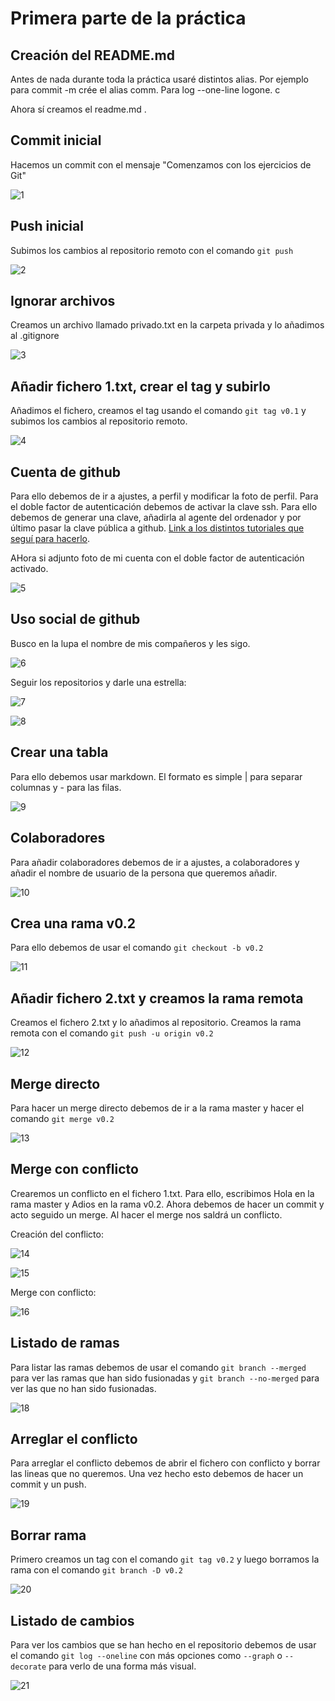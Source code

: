 # Primera parte de la práctica

## Creación del README.md

Antes de nada durante toda la práctica usaré distintos alias. Por ejemplo para commit -m crée el alias comm. Para log --one-line logone. c

Ahora sí creamos el readme.md .

## Commit inicial

Hacemos un commit con el mensaje "Comenzamos con los ejercicios de Git"

![1](includes/images/1.png)

## Push inicial

Subimos los cambios al repositorio remoto con el comando `git push`

![2](includes/images/2.png)

## Ignorar archivos

Creamos un archivo llamado privado.txt en la carpeta privada y lo añadimos al .gitignore

![3](includes/images/3.png)

## Añadir fichero 1.txt, crear el tag y subirlo

Añadimos el fichero, creamos el tag usando el comando `git tag v0.1` y subimos los cambios al repositorio remoto.

![4](includes/images/4.png)

## Cuenta de github

Para ello debemos de ir a ajustes, a perfil y modificar la foto de perfil. Para el doble factor
de autenticación debemos de activar la clave ssh. Para ello debemos de generar una clave, añadirla al agente
del ordenador y por último pasar la clave pública a github. [Link a los distintos tutoriales que seguí para hacerlo](https://docs.github.com/es/authentication/connecting-to-github-with-ssh).

AHora si adjunto foto de mi cuenta con el doble factor de autenticación activado.

![5](includes/images/5.png)

## Uso social de github

Busco en la lupa el nombre de mis compañeros y les sigo.

![6](includes/images/6.png)

Seguir los repositorios y darle una estrella:

![7](includes/images/7.png)

![8](includes/images/8.png)

## Crear una tabla

Para ello debemos usar markdown. El formato es simple | para separar columnas y - para las filas.

![9](includes/images/9.png)

## Colaboradores

Para añadir colaboradores debemos de ir a ajustes, a colaboradores y añadir el nombre de usuario de la persona que queremos añadir.

![10](includes/images/10.png)

## Crea una rama v0.2

Para ello debemos de usar el comando `git checkout -b v0.2`

![11](includes/images/11.png)

## Añadir fichero 2.txt y creamos la rama remota

Creamos el fichero 2.txt y lo añadimos al repositorio. Creamos la rama remota con el comando `git push -u origin v0.2`

![12](includes/images/12.png)

## Merge directo

Para hacer un merge directo debemos de ir a la rama master y hacer el comando `git merge v0.2`

![13](includes/images/13.png)

## Merge con conflicto

Crearemos un conflicto en el fichero 1.txt. Para ello, escribimos Hola en la rama master y Adios en la rama v0.2. Ahora debemos de hacer un commit y acto seguido
un merge. Al hacer el merge nos saldrá un conflicto. 

Creación del conflicto:

![14](includes/images/14.png)

![15](includes/images/15.png)

Merge con conflicto:

![16](includes/images/16.png)

## Listado de ramas

Para listar las ramas debemos de usar el comando `git branch --merged` para ver las ramas que han sido fusionadas y `git branch --no-merged` para ver las que no han sido fusionadas.

![18](includes/images/18.png)

## Arreglar el conflicto

Para arreglar el conflicto debemos de abrir el fichero con conflicto y borrar las lineas que no queremos. Una vez hecho esto debemos de hacer un commit y un push.

![19](includes/images/19.png)

## Borrar rama

Primero creamos un tag con el comando `git tag v0.2` y luego borramos la rama con el comando `git branch -D v0.2`

![20](includes/images/20.png)

## Listado de cambios

Para ver los cambios que se han hecho en el repositorio debemos de usar el comando `git log --oneline` con más opciones como `--graph` o `--decorate` para verlo de una forma más visual.

![21](includes/images/21.png)
